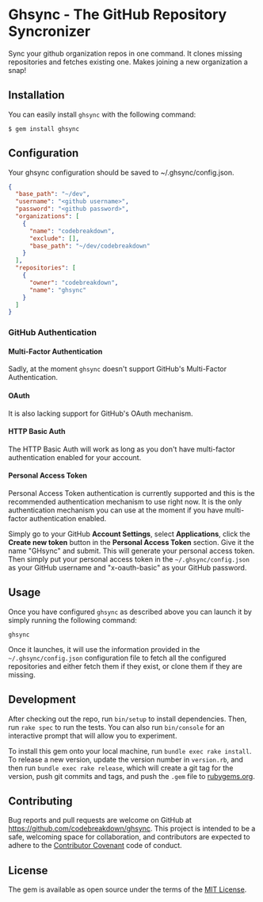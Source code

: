 # Ghsync - The GitHub Repository Syncronizer

Sync your github organization repos in one command. It clones missing repositories and fetches existing one. Makes joining a new organization a snap!

## Installation

You can easily install `ghsync` with the following command:

    $ gem install ghsync

## Configuration

Your ghsync configuration should be saved to ~/.ghsync/config.json. 
```json
{
  "base_path": "~/dev",
  "username": "<github username>",
  "password": "<github password>",
  "organizations": [
    {
      "name": "codebreakdown",
      "exclude": [],
      "base_path": "~/dev/codebreakdown"
    }
  ],
  "repositories": [
    {
      "owner": "codebreakdown",
      "name": "ghsync"
    }
  ]
}
```

### GitHub Authentication

#### Multi-Factor Authentication

Sadly, at the moment `ghsync` doesn't support GitHub's Multi-Factor
Authentication. 

#### OAuth

It is also lacking support for GitHub's OAuth mechanism.

#### HTTP Basic Auth

The HTTP Basic Auth will work as long as you don't have multi-factor
authentication enabled for your account.

#### Personal Access Token

Personal Access Token authentication is currently supported and this is the
recommended authentication mechanism to use right now. It is the only
authentication mechanism you can use at the moment if you have multi-factor
authentication enabled.

Simply go to your GitHub **Account Settings**, select **Applications**, click
the **Create new token** button in the **Personal Access Token** section. Give
it the name "GHsync" and submit. This will generate your personal access token.
Then simply put your personal access token in the `~/.ghsync/config.json` as your GitHub
username and "x-oauth-basic" as your GitHub password.

## Usage

Once you have configured `ghsync` as described above you can launch it by simply
running the following command:

    ghsync

Once it launches, it will use the information provided in the
`~/.ghsync/config.json` configuration file to fetch all the configured
repositories and either fetch them if they exist, or clone them if they are
missing.

## Development

After checking out the repo, run `bin/setup` to install dependencies. Then, run `rake spec` to run the tests. You can also run `bin/console` for an interactive prompt that will allow you to experiment.

To install this gem onto your local machine, run `bundle exec rake install`. To release a new version, update the version number in `version.rb`, and then run `bundle exec rake release`, which will create a git tag for the version, push git commits and tags, and push the `.gem` file to [rubygems.org](https://rubygems.org).

## Contributing

Bug reports and pull requests are welcome on GitHub at https://github.com/codebreakdown/ghsync. This project is intended to be a safe, welcoming space for collaboration, and contributors are expected to adhere to the [Contributor Covenant](http://contributor-covenant.org) code of conduct.


## License

The gem is available as open source under the terms of the [MIT License](http://opensource.org/licenses/MIT).

